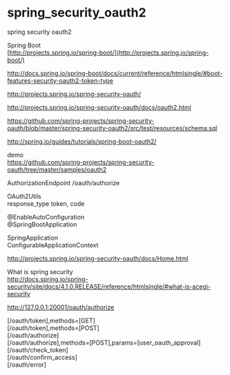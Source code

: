 # spring_security_oauth2
spring security oauth2


Spring Boot  
[http://projects.spring.io/spring-boot/](http://projects.spring.io/spring-boot/)  


http://docs.spring.io/spring-boot/docs/current/reference/htmlsingle/#boot-features-security-oauth2-token-type  

http://projects.spring.io/spring-security-oauth/  

http://projects.spring.io/spring-security-oauth/docs/oauth2.html  


https://github.com/spring-projects/spring-security-oauth/blob/master/spring-security-oauth2/src/test/resources/schema.sql

http://spring.io/guides/tutorials/spring-boot-oauth2/


demo  
https://github.com/spring-projects/spring-security-oauth/tree/master/samples/oauth2  


AuthorizationEndpoint  /oauth/authorize  

OAuth2Utils  
response_type token, code  





@EnableAutoConfiguration  
@SpringBootApplication  

SpringApplication  
ConfigurableApplicationContext  


http://projects.spring.io/spring-security-oauth/docs/Home.html  


What is spring security  
http://docs.spring.io/spring-security/site/docs/4.1.0.RELEASE/reference/htmlsingle/#what-is-acegi-security  


http://127.0.0.1:20001/oauth/authorize  

[/oauth/token],methods=[GET]  
[/oauth/token],methods=[POST]  
[/oauth/authorize]  
[/oauth/authorize],methods=[POST],params=[user_oauth_approval]  
[/oauth/check_token]  
[/oauth/confirm_access]  
[/oauth/error]  









